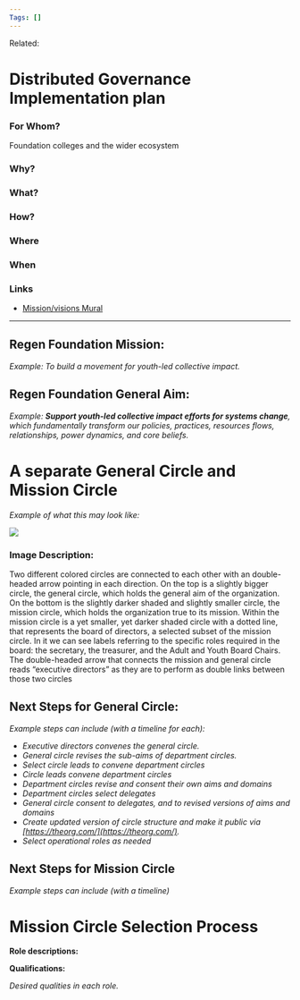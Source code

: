 ```yaml
---
Tags: []
---
```

Related: 
# Distributed Governance Implementation plan

### For Whom?
Foundation colleges and the wider ecosystem


### Why?
### What?
### How?
### Where
### When




### Links
- [Mission/visions Mural](https://app.mural.co/t/regenfoundation4191/m/regenfoundation4191/1625248134521/84175146daba07e446939b657931fa65efface8d?sender=u70ef79b0a9c38c2d8ebd9946)



---

## Regen Foundation Mission:

_Example: To build a movement for youth-led collective impact._

## Regen Foundation General Aim:

_Example: **Support youth-led collective impact efforts for systems change**, which fundamentally transform our policies, practices, resources flows, relationships, power dynamics, and core beliefs._

# A separate General Circle and Mission Circle

_Example of what this may look like:_

![](https://lh3.googleusercontent.com/bv0XYr4i0yfPfFVtKIax5EOzY-bp2rTcm2eZ-fM-MWtpVj5kwghMhPfN3dp8LPfqpQowODd5ei-7mObaYFuGtAGpQzPZUMRTmdjxt-fsn-LBbCD3W4pcHwe2N9596QCtjHUK_Jch)

### Image Description:

Two different colored circles are connected to each other with an double-headed arrow pointing in each direction. On the top is a slightly bigger circle, the general circle, which holds the general aim of the organization. On the bottom is the slightly darker shaded and slightly smaller circle, the mission circle, which holds the organization true to its mission. Within the mission circle is a yet smaller, yet darker shaded circle with a dotted line, that represents the board of directors, a selected subset of the mission circle. In it we can see labels referring to the specific roles required in the board: the secretary, the treasurer, and the Adult and Youth Board Chairs. The double-headed arrow that connects the mission and general circle reads “executive directors” as they are to perform as double links between those two circles

## Next Steps for General Circle:

_Example steps can include (with a timeline for each):_

-   _Executive directors convenes the general circle._
-   _General circle revises the sub-aims of department circles._
-   _Select circle leads to convene department circles_
-   _Circle leads convene department circles_
-   _Department circles revise and consent their own aims and domains_
-   _Department circles select delegates_
-   _General circle consent to delegates, and to revised versions of aims and domains_
-   _Create updated version of circle structure and make it public via [](https://theorg.com/)[https://theorg.com/](https://theorg.com/)._
-   _Select operational roles as needed_

## Next Steps for Mission Circle

_Example steps can include (with a timeline)_

# Mission Circle Selection Process

**Role descriptions:**

**Qualifications:**

_Desired qualities in each role._